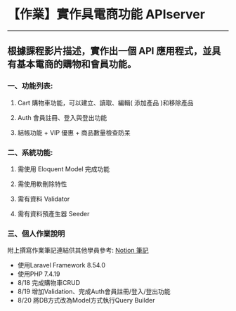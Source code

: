 # 【作業】實作具電商功能 APIserver 
***
## 根據課程影片描述，實作出一個 API 應用程式，並具有基本電商的購物和會員功能。

### 一、功能列表:

1. Cart 購物車功能，可以建立、讀取、編輯( 添加產品 )和移除產品

2. Auth 會員註冊、登入與登出功能

3. 結帳功能 + VIP 優惠 + 商品數量檢查防呆



### 二、系統功能:

1. 需使用 Eloquent Model 完成功能

2. 需使用軟刪除特性

3. 需有資料 Validator

4. 需有資料預產生器 Seeder



### 三、個人作業說明
附上撰寫作業筆記連結供其他學員參考: [Notion 筆記](https://acute-beam-7c6.notion.site/APIsever-0bbcf94cbb4e44d5b3744220ed855752) 

* 使用Laravel Framework 8.54.0 
* 使用PHP 7.4.19
* 8/18 完成購物車CRUD
* 8/19 增加Validation、完成Auth會員註冊/登入/登出功能
* 8/20 將DB方式改為Model方式執行Query Builder

